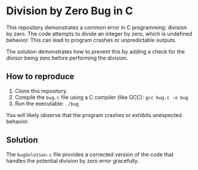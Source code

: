 # Division by Zero Bug in C

This repository demonstrates a common error in C programming: division by zero.  The code attempts to divide an integer by zero, which is undefined behavior. This can lead to program crashes or unpredictable outputs.

The solution demonstrates how to prevent this by adding a check for the divisor being zero before performing the division.

## How to reproduce

1. Clone this repository.
2. Compile the `bug.c` file using a C compiler (like GCC): `gcc bug.c -o bug`
3. Run the executable: `./bug`

You will likely observe that the program crashes or exhibits unexpected behavior.

## Solution

The `bugSolution.c` file provides a corrected version of the code that handles the potential division by zero error gracefully.